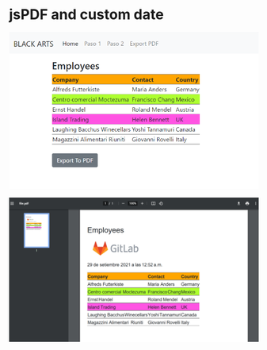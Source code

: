 # jsPDF and custom date

![alt text](Screenshot_1.png "Title")

![alt text](Screenshot_2.png "Title")


